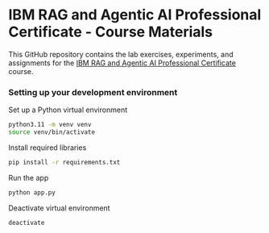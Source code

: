 # IBM RAG and Agentic AI Professional Certificate - Course Materials

This GitHub repository contains the lab exercises, experiments, and assignments for the [IBM RAG and Agentic AI Professional Certificate](https://www.coursera.org/professional-certificates/ibm-rag-and-agentic-ai) course.

### Setting up your development environment

Set up a Python virtual environment

```  bash
python3.11 -m venv venv
source venv/bin/activate
```

Install required libraries

``` bash
pip install -r requirements.txt
```

Run the app

``` bash
python app.py
```

Deactivate virtual environment

``` bash
deactivate
```
